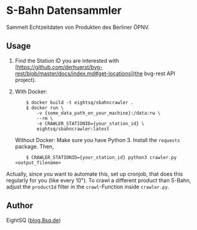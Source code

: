 # S-Bahn Datensammler
Sammelt Echtzeitdaten von Produkten des Berliner ÖPNV.

## Usage
1. Find the Station ID you are interested with [https://github.com/derhuerst/bvg-rest/blob/master/docs/index.md#get-locations](the bvg-rest API project).
2. 	With Docker:
	```
		$ docker build -t eightsq/sbahncrawler .
		$ docker run \
			-v {some_data_path_on_your_machine}:/data:rw \
			--rm \
			-e CRAWLER_STATIONID={your_station_id} \
			eightsq/sbahncrawler:latest
	```

	Without Docker:
	Make sure you have Python 3. Install the `requests` package. Then,
	```
		$ CRAWLER_STATIONID={your_station_id} python3 crawler.py <output_filename>
	```

Actually, since you want to automate this, set up cronjob, that does this regularly for you (like every 10").
To crawl a different product than S-Bahn, adjust the `productId` filter in the `crawl`-Function inside `crawler.py`.

## Author
EightSQ ([blog.8sq.de](Blog))
